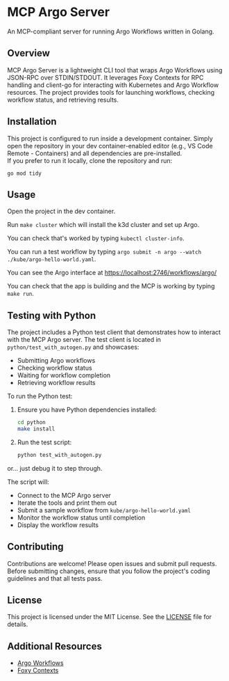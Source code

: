 # MCP Argo Server

An MCP-compliant server for running Argo Workflows written in Golang.

## Overview

MCP Argo Server is a lightweight CLI tool that wraps Argo Workflows using JSON-RPC over STDIN/STDOUT. It leverages Foxy Contexts for RPC handling and client-go for interacting with Kubernetes and Argo Workflow resources. The project provides tools for launching workflows, checking workflow status, and retrieving results.

## Installation

This project is configured to run inside a development container. Simply open the repository in your dev container-enabled editor (e.g., VS Code Remote - Containers) and all dependencies are pre-installed.  
If you prefer to run it locally, clone the repository and run:
   ```
   go mod tidy
   ```

## Usage

Open the project in the dev container. 

Run `make cluster` which will install the k3d cluster and set up Argo. 

You can check that's worked by typing `kubectl cluster-info`. 

You can run a test workflow by typing `argo submit -n argo --watch ./kube/argo-hello-world.yaml`.

You can see the Argo interface at [https://localhost:2746/workflows/argo/](https://localhost:2746/workflows/argo/)

You can check that the app is building and the MCP is working by typing `make run`.

## Testing with Python

The project includes a Python test client that demonstrates how to interact with the MCP Argo server. The test client is located in `python/test_with_autogen.py` and showcases:

- Submitting Argo workflows
- Checking workflow status
- Waiting for workflow completion
- Retrieving workflow results

To run the Python test:

1. Ensure you have Python dependencies installed:
   ```bash
   cd python
   make install
   ```

2. Run the test script:
   ```bash
   python test_with_autogen.py
   ```

or... just debug it to step through. 

The script will:
- Connect to the MCP Argo server
- Iterate the tools and print them out
- Submit a sample workflow from `kube/argo-hello-world.yaml`
- Monitor the workflow status until completion
- Display the workflow results

## Contributing

Contributions are welcome! Please open issues and submit pull requests. Before submitting changes, ensure that you follow the project's coding guidelines and that all tests pass.

## License

This project is licensed under the MIT License. See the [LICENSE](./LICENSE) file for details.

## Additional Resources

- [Argo Workflows](https://argoproj.github.io/argo-workflows/)
- [Foxy Contexts](https://github.com/strowk/foxy-contexts)
